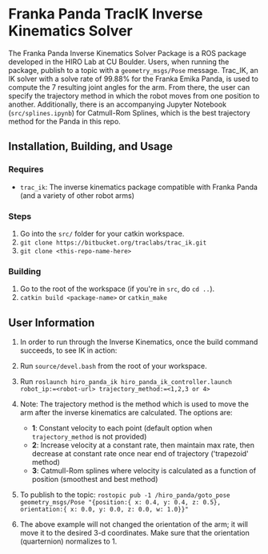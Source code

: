 # Franka Panda TracIK Inverse Kinematics Solver

The Franka Panda Inverse Kinematics Solver Package is a ROS package developed in the HIRO Lab at CU Boulder. Users, when running the package, publish to a topic with a `geometry_msgs/Pose` message. Trac_IK, an IK solver with a solve rate of 99.88% for the Franka Emika Panda, is used to compute the 7 resulting joint angles for the arm. From there, the user can specify the trajectory method in which the robot moves from one position to another. Additionally, there is an accompanying Jupyter Notebook (`src/splines.ipynb`) for Catmull-Rom Splines, which is the best trajectory method for the Panda in this repo.

## Installation, Building, and Usage

### Requires

* `trac_ik`: The inverse kinematics package compatible with Franka Panda (and a variety of other robot arms)

### Steps

1. Go into the `src/` folder for your catkin workspace.
2. `git clone https://bitbucket.org/traclabs/trac_ik.git`
3. `git clone <this-repo-name-here>`

### Building

1. Go to the root of the workspace (if you're in `src`, do `cd ..`).
2. `catkin build <package-name>` or `catkin_make`

## User Information

1. In order to run through the Inverse Kinematics, once the build command succeeds, to see IK in action:

2. Run `source/devel.bash` from the root of your workspace.

3. Run `roslaunch hiro_panda_ik hiro_panda_ik_controller.launch robot_ip:=<robot-url> trajectory_method:=<1,2,3 or 4>`

4. Note: The trajectory method is the method which is used to move the arm after the inverse kinematics are calculated. The options are:
    * **1**: Constant velocity to each point (default option when `trajectory_method` is not provided)
    * **2**: Increase velocity at a constant rate, then maintain max rate, then decrease at constant rate once near end of trajectory ('trapezoid' method)
    * **3**: Catmull-Rom splines where velocity is calculated as a function of position (smoothest and best method)

5. To publish to the topic: `rostopic pub -1 /hiro_panda/goto_pose geometry_msgs/Pose "{position:{ x: 0.4, y: 0.4, z: 0.5}, orientation:{ x: 0.0, y: 0.0, z: 0.0, w: 1.0}}"`

6. The above example will not changed the orientation of the arm; it will move it to the desired 3-d coordinates. Make sure that the orientation (quarternion) normalizes to 1.
